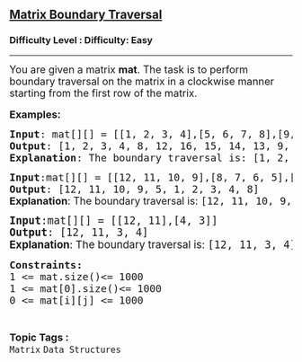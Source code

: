 <h2><a href="https://www.geeksforgeeks.org/problems/boundary-traversal-of-matrix-1587115620/1?page=1&category=Matrix&difficulty=Easy&sortBy=submissions">Matrix Boundary Traversal</a></h2><h3>Difficulty Level : Difficulty: Easy</h3><hr><div class="problems_problem_content__Xm_eO"><p><span style="font-size: 18px;">You are given a matrix <strong>mat</strong>. The task is to perform boundary traversal on the matrix in a clockwise manner starting from the first row of the matrix. </span><br><br><span style="font-size: 18px;"><strong>Examples:</strong></span></p>
<pre><span style="font-size: 18px;"><strong>Input</strong>: mat[][] = [[1, 2, 3, 4],[5, 6, 7, 8],[9, 10, 11, 12],[13, 14, 15,16]]
<strong>Output</strong>: [1, 2, 3, 4, 8, 12, 16, 15, 14, 13, 9, 5]
<strong>Explanation</strong>: The boundary traversal is: [1, 2, 3, 4, 8, 12, 16, 15, 14, 13, 9, 5]
</span></pre>
<pre><span style="font-size: 18px;"><strong>Input</strong>:mat[][] = [[12, 11, 10, 9],[8, 7, 6, 5],[4, 3, 2, 1]]
<strong>Output</strong>: [12, 11, 10, 9, 5, 1, 2, 3, 4, 8]<br><strong style="font-family: -apple-system, BlinkMacSystemFont, 'Segoe UI', Roboto, Oxygen, Ubuntu, Cantarell, 'Open Sans', 'Helvetica Neue', sans-serif;">Explanation</strong><span style="font-family: -apple-system, BlinkMacSystemFont, 'Segoe UI', Roboto, Oxygen, Ubuntu, Cantarell, 'Open Sans', 'Helvetica Neue', sans-serif;">: The boundary traversal is: </span>[12, 11, 10, 9, 5, 1, 2, 3, 4, 8]</span></pre>
<pre><span style="font-size: 14pt;"><strong>Input</strong>:mat[][] = [[12, 11],[4, 3]]
<strong>Output</strong>: [12, 11, 3, 4]</span><br><span style="font-size: 14pt;"><strong style="font-family: -apple-system, BlinkMacSystemFont, 'Segoe UI', Roboto, Oxygen, Ubuntu, Cantarell, 'Open Sans', 'Helvetica Neue', sans-serif;">Explanation</strong><span style="font-family: -apple-system, BlinkMacSystemFont, 'Segoe UI', Roboto, Oxygen, Ubuntu, Cantarell, 'Open Sans', 'Helvetica Neue', sans-serif;">: The boundary traversal is: </span>[12, 11, 3, 4]</span></pre>
<pre><span style="font-size: 18px;"><strong>Constraints:</strong><br>1 &lt;= mat.size()&lt;= 1000<br></span><span style="font-size: 18px;">1 &lt;= mat[0].size()&lt;= 1000<br>0 &lt;= mat[i][j] &lt;= 1000</span></pre></div><br><p><span style=font-size:18px><strong>Topic Tags : </strong><br><code>Matrix</code>&nbsp;<code>Data Structures</code>&nbsp;